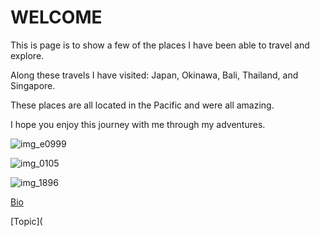 # WELCOME

This is page is to show a few of the places I have been able to travel and explore.

Along these travels I have visited: Japan, Okinawa, Bali, Thailand, and Singapore.

These places are all located in the Pacific and were all amazing.

I hope you enjoy this journey with me through my adventures.


![img_e0999](https://user-images.githubusercontent.com/43392571/45924632-00fa0e80-bf40-11e8-8aa7-a0e9ccaf4e20.JPG)



![img_0105](https://user-images.githubusercontent.com/43392571/45924666-aca35e80-bf40-11e8-8f25-e7b2180be499.JPG)



![img_1896](https://user-images.githubusercontent.com/43392571/45924682-3b17e000-bf41-11e8-8099-8388c9241e05.JPG)


[Bio](https://github.com/BlackReapor/BlackReapor.github.io/blob/master/Bio.md)

[Topic](
